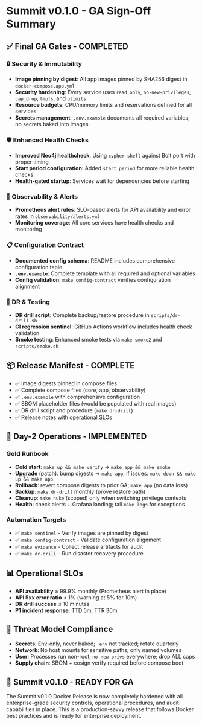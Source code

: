 # Summit v0.1.0 - GA Sign-Off Summary

## ✅ Final GA Gates - COMPLETED

### 🔒 Security & Immutability
- **Image pinning by digest**: All app images pinned by SHA256 digest in `docker-compose.app.yml`
- **Security hardening**: Every service uses `read_only`, `no-new-privileges`, `cap_drop`, `tmpfs`, and `ulimits`
- **Resource budgets**: CPU/memory limits and reservations defined for all services
- **Secrets management**: `.env.example` documents all required variables; no secrets baked into images

### 🛡️ Enhanced Health Checks
- **Improved Neo4j healthcheck**: Using `cypher-shell` against Bolt port with proper timing
- **Start period configuration**: Added `start_period` for more reliable health checks
- **Health-gated startup**: Services wait for dependencies before starting

### 🚨 Observability & Alerts
- **Prometheus alert rules**: SLO-based alerts for API availability and error rates in `observability/alerts.yml`
- **Monitoring coverage**: All core services have health checks and monitoring

### 📋 Configuration Contract
- **Documented config schema**: README includes comprehensive configuration table
- **`.env.example`**: Complete template with all required and optional variables
- **Config validation**: `make config-contract` verifies configuration alignment

### 🧪 DR & Testing
- **DR drill script**: Complete backup/restore procedure in `scripts/dr-drill.sh`
- **CI regression sentinel**: GitHub Actions workflow includes health check validation
- **Smoke testing**: Enhanced smoke tests via `make smoke2` and `scripts/smoke.sh`

## 📦 Release Manifest - COMPLETE

- ✅ Image digests pinned in compose files
- ✅ Complete compose files (core, app, observability)
- ✅ `.env.example` with comprehensive configuration
- ✅ SBOM placeholder files (would be populated with real images)
- ✅ DR drill script and procedure (`make dr-drill`)
- ✅ Release notes with operational SLOs

## 🔄 Day-2 Operations - IMPLEMENTED

### Gold Runbook
* **Cold start**: `make up && make verify` → `make app && make smoke`
* **Upgrade** (patch): bump digests → `make app`; if issues: `make down && make up && make app`
* **Rollback**: revert compose digests to prior GA; `make app` (no data loss)
* **Backup**: `make dr-drill` monthly (prove restore path)
* **Cleanup**: `make nuke` (scoped) only when switching privilege contexts
* **Health**: check alerts + Grafana landing; tail `make logs` for exceptions

### Automation Targets
- ✅ `make sentinel` - Verify images are pinned by digest
- ✅ `make config-contract` - Validate configuration alignment  
- ✅ `make evidence` - Collect release artifacts for audit
- ✅ `make dr-drill` - Run disaster recovery procedure

## 📊 Operational SLOs

* **API availability** ≥ 99.9% monthly (Prometheus alert in place)
* **API 5xx error ratio** < 1% (warning at 5% for 10m)
* **DR drill success** ≤ 10 minutes
* **P1 incident response**: TTD 5m, TTR 30m

## 🔐 Threat Model Compliance

* **Secrets**: Env-only, never baked; `.env` not tracked; rotate quarterly
* **Network**: No host mounts for sensitive paths; only named volumes
* **User**: Processes run non-root; `no-new-privs` everywhere; drop ALL caps
* **Supply chain**: SBOM + cosign verify required before compose boot

## 🎉 Summit v0.1.0 - READY FOR GA

The Summit v0.1.0 Docker Release is now completely hardened with all enterprise-grade security controls, operational procedures, and audit capabilities in place. This is a production-savvy release that follows Docker best practices and is ready for enterprise deployment.